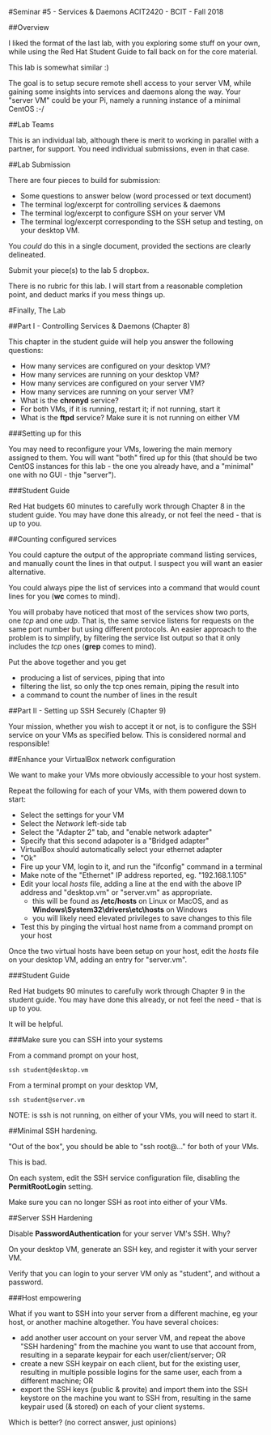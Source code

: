#Seminar #5 - Services & Daemons
ACIT2420 - BCIT - Fall 2018

##Overview

I liked the format of the last lab, with you exploring some stuff on your own,
while using the Red Hat Student Guide to fall back on for the core material.

This lab  is somewhat similar :)

The goal is to setup secure remote shell access to your server VM, while
gaining some insights into services and daemons along the way.
Your "server VM" could be your Pi, namely a running instance
of a minimal CentOS :-/

##Lab Teams

This is an individual lab, although there is merit to working in parallel with a 
partner, for support. You need individual submissions, even in that case.

##Lab Submission

There are four pieces to build for submission:

- Some questions to answer below (word processed or text document)
- The terminal log/excerpt for controlling services & daemons
- The terminal log/excerpt to configure SSH on your server VM
- The terminal log/excerpt corresponding to the SSH setup and testing, on your desktop VM.

You *could* do this in a single document, provided the sections are clearly delineated.

Submit your piece(s) to the lab 5 dropbox.

There is no rubric for this lab. I will start from a reasonable completion point, 
and deduct marks if you mess things up.


#Finally, The Lab

##Part I - Controlling Services & Daemons (Chapter 8)

This chapter in the student guide will help you answer the following questions:

- How many services are configured on your desktop VM?
- How many services are running on your desktop VM?
- How many services are configured on your server VM?
- How many services are running on your server VM?
- What is the **chronyd** service?
- For both VMs, if it is running, restart it; if not running, start it
- What is the **ftpd** service? Make sure it is not running on either VM


###Setting up for this

You may need to reconfigure your VMs, lowering the main memory assigned to them.
You will want "both" fired up for this (that should be two CentOS instances for 
this lab - the one you already have, and a "minimal" one with no GUI - thje "server").

###Student Guide

Red Hat budgets 60 minutes to carefully work through Chapter 8 in the student guide.
You may have done this already, or not feel the need - that is up to you.

##Counting configured services

You could capture the output of the appropriate command listing services, and manually count
the lines in that output. I suspect you will want an easier alternative.

You could always pipe the list of services into a command that would count lines
for you (**wc** comes to mind).

You will probaby have noticed that most of the services show two ports, one *tcp* and one *udp*.
That is, the same service listens for requests on the same port number but using different
protocols. An easier approach to the problem is to simplify, by filtering the service
list output so that it only includes the *tcp* ones (**grep** comes to mind).

Put the above together and you get
- producing a list of services, piping that into
- filtering the list, so only the tcp ones remain, piping the result into
- a command to count the number of lines in the result


##Part II - Setting up SSH Securely (Chapter 9)

Your mission, whether you wish to accept it or not, is to configure
the SSH service on your VMs as specified below.
This is considered normal and responsible!

##Enhance your VirtualBox network configuration

We want to make your VMs more obviously accessible to your host system.

Repeat the following for each of your VMs, with them powered down to start:

- Select the settings for your VM
- Select the *Network* left-side tab
- Select the "Adapter 2" tab, and "enable network adapter"
- Specify that this second adapoter is a "Bridged adapter"
- VirtualBox should automatically select your ethernet adapter
- "Ok"
- Fire up your VM, login to it, and run the "ifconfig" command in a terminal
- Make note of the "Ethernet" IP address reported, eg. "192.168.1.105"
- Edit your local *hosts* file, adding a line at the end with the above IP address and
"desktop.vm" or "server.vm" as appropriate.
    - this will be found as **/etc/hosts** on Linux or MacOS, and as 
**Windows\System32\drivers\etc\hosts** on Windows
    - you will likely need elevated privileges to save changes to this file
- Test this by pinging the virtual host name from a command prompt on your host

Once the two virtual hosts have been setup on your host, edit the *hosts* file
on your desktop VM, adding an entry for "server.vm".


###Student Guide

Red Hat budgets 90 minutes to carefully work through Chapter 9 in the student guide.
You may have done this already, or not feel the need - that is up to you.

It will be helpful.

###Make sure you can SSH into your systems

From a command prompt on your host,

    ssh student@desktop.vm

From a terminal prompt on your desktop VM,

    ssh student@server.vm

NOTE: is ssh is not running, on either of your VMs, you will need to start it.

##Minimal SSH hardening.

"Out of the box", you should be able to "ssh root@..." for both of your VMs.

This is bad.

On each system, edit the SSH service configuration file, disabling the
**PermitRootLogin** setting.

Make sure you can no longer SSH as root into either of your VMs.

##Server SSH Hardening

Disable **PasswordAuthentication** for your server VM's SSH. Why?

On your desktop VM, generate an SSH key, and register it with your server VM.

Verify that you can login to your server VM only as "student", and without a password.

###Host empowering

What if you want to SSH into your server from a different machine, eg your host, or
another machine altogether. You have several choices:

- add another user account on your server VM, and repeat the above "SSH hardening" from
the machine you want to use that account from, resulting in a separate keypair
for each user/client/server; OR
- create a new SSH keypair on each client, but for the existing user, resulting in
multiple possible logins for the same user, each from a different machine; OR
- export the SSH keys (public & provite) and import them into the SSH keystore on
the machine you want to SSH from, resulting in the same keypair used (& stored)
on each of your client systems.

Which is better? (no correct answer, just opinions)
